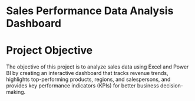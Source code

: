 # Sales Performance Data Analysis Dashboard
# Project Objective
The objective of this project is to analyze sales data using Excel and Power BI by creating an interactive dashboard that tracks revenue trends, highlights top-performing products, regions, and salespersons, and provides key performance indicators (KPIs) for better business decision-making.
